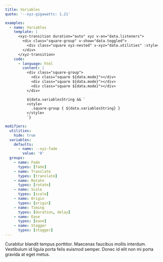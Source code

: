 ```yaml
---
title: Variables
quote: '--xyz-gigawatts: 1.21'

examples:
  - name: Variables
    template: |
      <xyz-transition duration="auto" xyz v-on="data.listeners">
        <div class="square-group" v-show="data.toggled">
          <div class="square xyz-nested" v-xyz="data.utilities" :style="data.variables" v-for="index in 3" :key="index"></div>
        </div>
      </xyz-transition>
    code:
      - language: html
        content: |
          <div class="square-group">
            <div class="square ${data.mode}"></div>
            <div class="square ${data.mode}"></div>
            <div class="square ${data.mode}"></div>
          </div>

          ${data.variablesString && `
          <style>
            .square-group { ${data.variablesString} }
          </style>
          `}

modifiers:
  utilities:
    hide: true
  variables:
    defaults:
      - name: --xyz-fade
        value: '0'
  groups:
    - name: Fade
      types: [fade]
    - name: Translate
      types: [translate]
    - name: Rotate
      types: [rotate]
    - name: Scale
      types: [scale]
    - name: Origin
      types: [origin]
    - name: Timing
      types: [duration, delay]
    - name: Ease
      types: [ease]
    - name: Stagger
      types: [stagger]
---
```


Curabitur blandit tempus porttitor. Maecenas faucibus mollis interdum. Vestibulum id ligula porta felis euismod semper. Donec id elit non mi porta gravida at eget metus.
